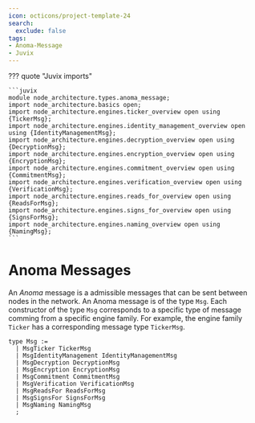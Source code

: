 ```yaml
---
icon: octicons/project-template-24
search:
  exclude: false
tags:
- Anoma-Message
- Juvix
---
```


??? quote "Juvix imports"

    ```juvix
    module node_architecture.types.anoma_message;
    import node_architecture.basics open;
    import node_architecture.engines.ticker_overview open using {TickerMsg};
    import node_architecture.engines.identity_management_overview open using {IdentityManagementMsg};
    import node_architecture.engines.decryption_overview open using {DecryptionMsg};
    import node_architecture.engines.encryption_overview open using {EncryptionMsg};
    import node_architecture.engines.commitment_overview open using {CommitmentMsg};
    import node_architecture.engines.verification_overview open using {VerificationMsg};
    import node_architecture.engines.reads_for_overview open using {ReadsForMsg};
    import node_architecture.engines.signs_for_overview open using {SignsForMsg};
    import node_architecture.engines.naming_overview open using {NamingMsg};
    ```

# Anoma Messages

An _Anoma_ message is a admissible messages that can be sent between nodes in
the network. An Anoma message is of the type `Msg`. Each constructor of the type
`Msg` corresponds to a specific type of message comming from a specific engine
family. For example, the engine family `Ticker` has a corresponding message type
`TickerMsg`.

```juvix
type Msg :=
  | MsgTicker TickerMsg
  | MsgIdentityManagement IdentityManagementMsg
  | MsgDecryption DecryptionMsg
  | MsgEncryption EncryptionMsg
  | MsgCommitment CommitmentMsg
  | MsgVerification VerificationMsg
  | MsgReadsFor ReadsForMsg
  | MsgSignsFor SignsForMsg
  | MsgNaming NamingMsg
  ;
```